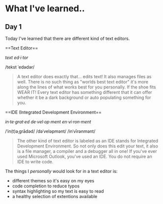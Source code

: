 # **What I've learned..**

## Day 1

Today I've learned that there are different kind of text editors. 

==Text Editor==

*text ed·i·tor*

/tekst ˈedədər/
> A text editor does exactly that... edits text! It also manages files as well. There is no such thing as "worlds best text editor" it's more along the lines of what works best for you personally. If the shoe fits WEAR IT! Every text editor has something different that it can offer whether it be a dark background or auto populating something for you. 

==IDE (Integrated Development Environment== 

*in·te·grat·ed  de·vel·op·ment  en·vi·ron·ment*

/ˈin(t)əˌɡrādəd/  /dəˈveləpmənt/  /inˈvīrənmənt/
> The other kind of text editor is labeled as an IDE stands for Integrated Development Environment. So not only does this edit your text, it also is a file manager, a compiler and a debugger all in one! If you've ever used Microsoft Outlook, you've used an IDE. You do not require an IDE to write code.

The things I *personally* would look for in a text editor is:
* different themes so it's easy on my eyes
* code completion to reduce typos
* syntax highlighting so my text is easy to read
* a healthy selection of extentions available 
